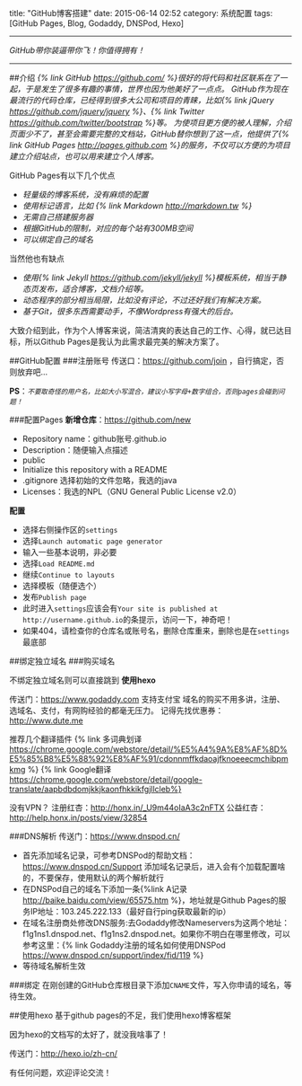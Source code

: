 title: "GitHub博客搭建"
date: 2015-06-14 02:52
category: 系统配置
tags: [GitHub Pages, Blog, Godaddy, DNSPod, Hexo]

---

*GitHub带你装逼带你飞！你值得拥有！*

---

##介绍
*{% link GitHub https://github.com/ %}很好的将代码和社区联系在了一起，于是发生了很多有趣的事情，世界也因为他美好了一点点。*
*GitHub作为现在最流行的代码仓库，已经得到很多大公司和项目的青睐，比如{% link jQuery https://github.com/jquery/jquery %}、{% link Twitter https://github.com/twitter/bootstrap %}等。*
*为使项目更方便的被人理解，介绍页面少不了，甚至会需要完整的文档站，GitHub替你想到了这一点，他提供了{% link GitHub Pages http://pages.github.com %}的服务，不仅可以方便的为项目建立介绍站点，也可以用来建立个人博客。*

GitHub Pages有以下几个优点
- *轻量级的博客系统，没有麻烦的配置*
- *使用标记语言，比如 {% link Markdown http://markdown.tw %}*
- *无需自己搭建服务器*
- *根据GitHub的限制，对应的每个站有300MB空间*
- *可以绑定自己的域名*


当然他也有缺点
- *使用{% link Jekyll https://github.com/jekyll/jekyll %}模板系统，相当于静态页发布，适合博客，文档介绍等。*
- *动态程序的部分相当局限，比如没有评论，不过还好我们有解决方案。*
- *基于Git，很多东西需要动手，不像Wordpress有强大的后台。*


大致介绍到此，作为个人博客来说，简洁清爽的表达自己的工作、心得，就已达目标，所以Github Pages是我认为此需求最完美的解决方案了。

##GitHub配置
###注册账号
传送口：https://github.com/join ，自行搞定，否则放弃吧...

**PS**：*`不要取奇怪的用户名，比如大小写混合，建议小写字母+数字组合，否则pages会碰到问题！`*

###配置Pages
**新增仓库**：https://github.com/new
- Repository name：github账号.github.io
- Description：随便输入点描述
- public
- Initialize this repository with a README
- .gitignore 选择初始的文件忽略，我选的java
- Licenses：我选的NPL（GNU General Public License v2.0）

**配置**
- 选择右侧操作区的`settings`
- 选择`Launch automatic page generator`
- 输入一些基本说明，非必要
- 选择`Load README.md`
- 继续`Continue to layouts`
- 选择模板（随便选个）
- 发布`Publish page`
- 此时进入`settings`应该会有`Your site is published at http://username.github.io`的条提示，访问一下，神奇吧！
- 如果404，请检查你的仓库名或账号名，删除仓库重来，删除也是在`settings`最底部
      
##绑定独立域名
###购买域名

不绑定独立域名则可以直接跳到 **使用hexo**

传送门：https://www.godaddy.com 支持支付宝
域名的购买不用多讲，注册、选域名、支付，有网购经验的都毫无压力。
记得先找优惠券：http://www.dute.me

推荐几个翻译插件
{% link 多词典划译 https://chrome.google.com/webstore/detail/%E5%A4%9A%E8%AF%8D%E5%85%B8%E5%88%92%E8%AF%91/cdonnmffkdaoajfknoeeecmchibpmkmg %}
{% link Google翻译 https://chrome.google.com/webstore/detail/google-translate/aapbdbdomjkkjkaonfhkkikfgjllcleb%}

没有VPN？
注册红杏：http://honx.in/_U9m44oIaA3c2nFTX
公益红杏：http://help.honx.in/posts/view/32854 

###DNS解析
传送门：https://www.dnspod.cn/
- 首先添加域名记录，可参考DNSPod的帮助文档：https://www.dnspod.cn/Support
    添加域名记录后，进入会有个加载配置啥的，不要保存，使用默认的两个解析就行
- 在DNSPod自己的域名下添加一条{%link A记录 http://baike.baidu.com/view/65575.htm %}，地址就是Github Pages的服务IP地址：103.245.222.133（最好自行ping获取最新的ip）
- 在域名注册商处修改DNS服务:去Godaddy修改Nameservers为这两个地址：f1g1ns1.dnspod.net、f1g1ns2.dnspod.net。如果你不明白在哪里修改，可以参考这里：{% link Godaddy注册的域名如何使用DNSPod https://www.dnspod.cn/support/index/fid/119 %}
- 等待域名解析生效

###绑定
在刚创建的GitHub仓库根目录下添加`CNAME`文件，写入你申请的域名，等待生效。

##使用hexo
基于github pages的不足，我们使用hexo博客框架

因为hexo的文档写的太好了，就没我啥事了！

传送门：http://hexo.io/zh-cn/




有任何问题，欢迎评论交流！